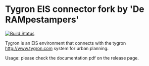 # Tygron EIS connector fork by 'De RAMpestampers'
[![Build Status](https://travis-ci.org/spiderbiggen/tygron.svg?branch=develop)](https://travis-ci.org/spiderbiggen/tygron)

Tygron is an EIS environment that connects with the tygron http://www.tygron.com system for urban planning.

Usage: please check the documentation pdf on the release page. 
